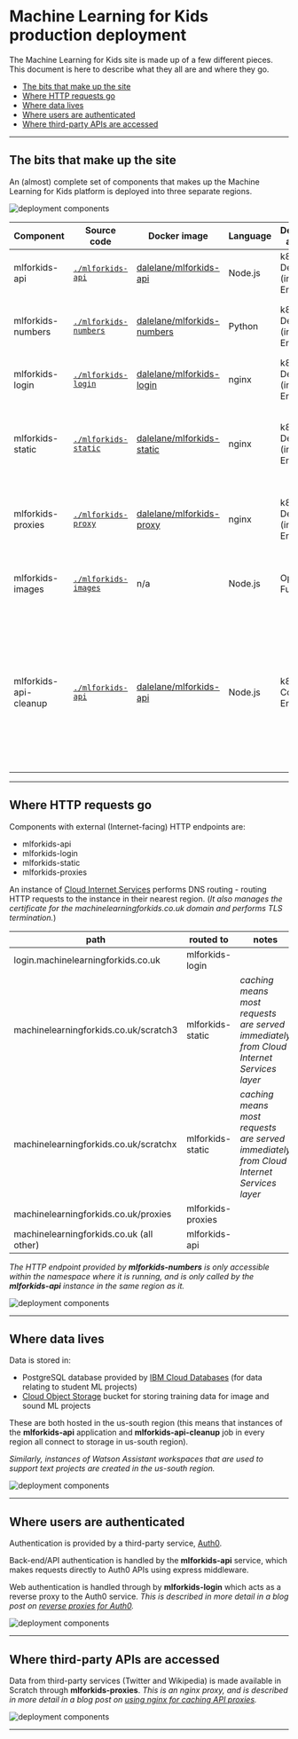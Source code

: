 # Machine Learning for Kids production deployment

The Machine Learning for Kids site is made up of a few different pieces. This document is here to describe what they all are and where they go.

- [The bits that make up the site](#the-bits-that-make-up-the-site)
- [Where HTTP requests go](#where-http-requests-go)
- [Where data lives](#where-data-lives)
- [Where users are authenticated](#where-users-are-authenticated)
- [Where third-party APIs are accessed](#where-third-party-apis-are-accessed)

---
## The bits that make up the site

An (almost) complete set of components that makes up the Machine Learning for Kids platform is deployed into three separate regions.

![deployment components](./docs/01-components.png)

| **Component**     | **Source code**                              | **Docker image**                                                                  | **Language** | **Deployment approach** | **Purpose** |
| ----------------- | -------------------------------------------- | --------------------------------------------------------------------------------- | ------------ | ----------------------- | ----------- |
| mlforkids-api     | [`./mlforkids-api`](./mlforkids-api)         | [dalelane/mlforkids-api](https://hub.docker.com/r/dalelane/mlforkids-api)         | Node.js      | k8s Deployment (in Code Engine) | Main website and API              |
| mlforkids-numbers | [`./mlforkids-numbers`](./mlforkids-numbers) | [dalelane/mlforkids-numbers](https://hub.docker.com/r/dalelane/mlforkids-numbers) | Python       | k8s Deployment (in Code Engine) | Creates ML models and visualisations for numbers projects |
| mlforkids-login   | [`./mlforkids-login`](./mlforkids-login)     | [dalelane/mlforkids-login](https://hub.docker.com/r/dalelane/mlforkids-login)     | nginx        | k8s Deployment (in Code Engine) | Handles authentication web requests |
| mlforkids-static  | [`./mlforkids-static`](./mlforkids-static)   | [dalelane/mlforkids-static](https://hub.docker.com/r/dalelane/mlforkids-static)   | nginx        | k8s Deployment (in Code Engine) | Hosts static parts of website that don't change frequently (i.e. Scratch fork) |
| mlforkids-proxies | [`./mlforkids-proxy`](./mlforkids-proxy)     | [dalelane/mlforkids-proxy](https://hub.docker.com/r/dalelane/mlforkids-proxy)     | nginx        | k8s Deployment (in Code Engine) | Proxies requests from Scratch to external third-party APIs |
| mlforkids-images  | [`./mlforkids-images`](./mlforkids-images)   | n/a                                                                               | Node.js      | OpenWhisk Function      | Image pre-processing (e.g. resizing, converting, etc.) |
| mlforkids-api-cleanup | [`./mlforkids-api`](./mlforkids-api)     | [dalelane/mlforkids-api](https://hub.docker.com/r/dalelane/mlforkids-api)         | Node.js      | k8s Job (in Code Engine) | Periodic job (cron triggered every hour) to cleanup redundant data in Cloud Object Storage, and delete expired users and Watson Assistant workspaces |


---
## Where HTTP requests go

Components with external (Internet-facing) HTTP endpoints are:
- mlforkids-api
- mlforkids-login
- mlforkids-static
- mlforkids-proxies

An instance of [Cloud Internet Services](https://www.ibm.com/cloud/cloud-internet-services) performs DNS routing - routing HTTP requests to the instance in their nearest region. (*It also manages the certificate for the machinelearningforkids.co.uk domain and performs TLS termination.*)

| **path** | **routed to** | **notes** |
| -------- | ------------- | --------- |
| login.machinelearningforkids.co.uk | mlforkids-login |
| machinelearningforkids.co.uk/scratch3 | mlforkids-static | *caching means most requests are  served immediately from Cloud Internet Services layer* |
| machinelearningforkids.co.uk/scratchx | mlforkids-static | *caching means most requests are  served immediately from Cloud Internet Services layer* |
| machinelearningforkids.co.uk/proxies | mlforkids-proxies |
| machinelearningforkids.co.uk (all other) | mlforkids-api |

*The HTTP endpoint provided by **mlforkids-numbers** is only accessible within the namespace where it is running, and is only called by the **mlforkids-api** instance in the same region as it.*

![deployment components](./docs/02-http-traffic.png)


---
## Where data lives

Data is stored in:
- PostgreSQL database provided by [IBM Cloud Databases](https://www.ibm.com/cloud/databases) (for data relating to student ML projects)
- [Cloud Object Storage](https://www.ibm.com/cloud/object-storage) bucket for storing training data for image and sound ML projects

These are both hosted in the us-south region (this means that instances of the **mlforkids-api** application and **mlforkids-api-cleanup** job in every region all connect to storage in us-south region).

*Similarly, instances of Watson Assistant workspaces that are used to support text projects are created in the us-south region.*

![deployment components](./docs/03-persistence.png)


---
## Where users are authenticated

Authentication is provided by a third-party service, [Auth0](https://auth0.com).

Back-end/API authentication is handled by the **mlforkids-api** service, which makes requests directly to Auth0 APIs using express middleware.

Web authentication is handled through by **mlforkids-login** which acts as a reverse proxy to the Auth0 service. *This is described in more detail in a blog post on [reverse proxies for Auth0](https://dalelane.co.uk/blog/?p=3653).*

![deployment components](./docs/04-auth.png)


---
## Where third-party APIs are accessed

Data from third-party services (Twitter and Wikipedia) is made available in Scratch through **mlforkids-proxies**. *This is an nginx proxy, and is described in more detail in a blog post on [using nginx for caching API proxies](https://dalelane.co.uk/blog/?p=3646).*

![deployment components](./docs/05-third-party.png)

---
